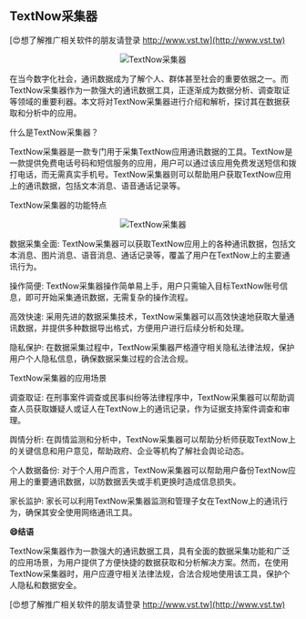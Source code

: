 ## **TextNow采集器**

[😍想了解推广相关软件的朋友请登录 http://www.vst.tw](http://www.vst.tw)

 <center><img src="https://vst.tw/MP4/tuiguang/png/3.png" alt="TextNow采集器"></center>

在当今数字化社会，通讯数据成为了解个人、群体甚至社会的重要依据之一。而TextNow采集器作为一款强大的通讯数据工具，正逐渐成为数据分析、调查取证等领域的重要利器。本文将对TextNow采集器进行介绍和解析，探讨其在数据获取和分析中的应用。

什么是TextNow采集器？

TextNow采集器是一款专门用于采集TextNow应用通讯数据的工具。TextNow是一款提供免费电话号码和短信服务的应用，用户可以通过该应用免费发送短信和拨打电话，而无需真实手机号。TextNow采集器则可以帮助用户获取TextNow应用上的通讯数据，包括文本消息、语音通话记录等。

TextNow采集器的功能特点

 <center><img src="https://vst.tw/MP4/tuiguang/png/2.png" alt="TextNow采集器"></center>

数据采集全面: TextNow采集器可以获取TextNow应用上的各种通讯数据，包括文本消息、图片消息、语音消息、通话记录等，覆盖了用户在TextNow上的主要通讯行为。

操作简便: TextNow采集器操作简单易上手，用户只需输入目标TextNow账号信息，即可开始采集通讯数据，无需复杂的操作流程。

高效快速: 采用先进的数据采集技术，TextNow采集器可以高效快速地获取大量通讯数据，并提供多种数据导出格式，方便用户进行后续分析和处理。

隐私保护: 在数据采集过程中，TextNow采集器严格遵守相关隐私法律法规，保护用户个人隐私信息，确保数据采集过程的合法合规。

TextNow采集器的应用场景

调查取证: 在刑事案件调查或民事纠纷等法律程序中，TextNow采集器可以帮助调查人员获取嫌疑人或证人在TextNow上的通讯记录，作为证据支持案件调查和审理。

舆情分析: 在舆情监测和分析中，TextNow采集器可以帮助分析师获取TextNow上的关键信息和用户意见，帮助政府、企业等机构了解社会舆论动态。

个人数据备份: 对于个人用户而言，TextNow采集器可以帮助用户备份TextNow应用上的重要通讯数据，以防数据丢失或手机更换时造成信息损失。

家长监护: 家长可以利用TextNow采集器监测和管理子女在TextNow上的通讯行为，确保其安全使用网络通讯工具。

**😄结语**

TextNow采集器作为一款强大的通讯数据工具，具有全面的数据采集功能和广泛的应用场景，为用户提供了方便快捷的数据获取和分析解决方案。然而，在使用TextNow采集器时，用户应遵守相关法律法规，合法合规地使用该工具，保护个人隐私和数据安全。

[😍想了解推广相关软件的朋友请登录 http://www.vst.tw](http://www.vst.tw)



